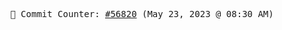 <p align="center">
    <samp>
        📮 Commit Counter: <a href="https://github.com/Javascript-void0/Javascript-void0/commits/main">#56820</a> (May 23, 2023 @ 08:30 AM)
    </samp>
</p>